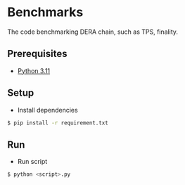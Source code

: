 # Benchmarks
The code benchmarking DERA chain, such as TPS, finality.

## Prerequisites

- [Python 3.11](https://www.python.org/downloads/release/python-3110/)

## Setup

- Install dependencies

```sh
$ pip install -r requirement.txt
```

## Run

- Run script

```sh
$ python <script>.py
```

